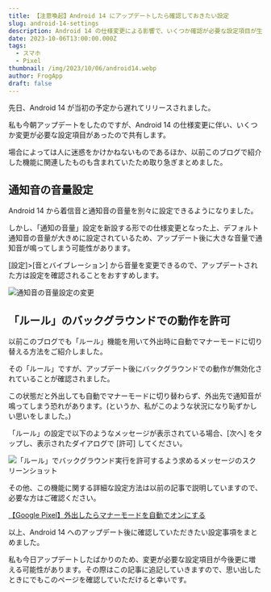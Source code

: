 ```yaml
---
title: 【注意喚起】Android 14 にアップデートしたら確認しておきたい設定
slug: android-14-settings
description: Android 14 の仕様変更による影響で、いくつか確認が必要な設定項目が生じました。
date: 2023-10-06T13:00:00.000Z
tags:
  - スマホ
  - Pixel
thumbnail: /img/2023/10/06/android14.webp
author: FrogApp
draft: false
---
```


先日、Android 14 が当初の予定から遅れてリリースされました。

私も今朝アップデートをしたのですが、Android 14 の仕様変更に伴い、いくつか変更が必要な設定項目があったので共有します。

場合によっては人に迷惑をかけかねないものであるほか、以前このブログで紹介した機能に関連したものも含まれていたため取り急ぎまとめました。

## 通知音の音量設定

Android 14 から着信音と通知音の音量を別々に設定できるようになりました。

しかし、「通知の音量」設定を新設する形での仕様変更となった上、デフォルト通知音の音量が大きめに設定されているため、アップデート後に大きな音量で通知音が鳴ってしまう可能性があります。

\[設定]>\[音とバイブレーション] から音量を変更できるので、アップデートされた方は設定を確認されることをおすすめします。

![通知音の音量設定の変更](/img/2023/10/06/sound.webp)

## 「ルール」のバックグラウンドでの動作を許可

以前このブログでも「ルール」機能を用いて外出時に自動でマナーモードに切り替える方法をご紹介しました。

その「ルール」ですが、アップデート後にバックグラウンドでの動作が無効化されていることが確認されました。

この状態だと外出しても自動でマナーモードに切り替わらず、外出先で通知音が鳴ってしまう恐れがあります。(というか、私がこのような状況になり恥ずかしい思いをしました。)

「ルール」の設定で以下のようなメッセージが表示されている場合、\[次へ] をタップし、表示されたダイアログで \[許可] してください。

![「ルール」でバックグラウンド実行を許可するよう求めるメッセージのスクリーンショット](/img/2023/10/06/rule.webp)

その他、この機能に関する詳細な設定方法は以前の記事で説明していますので、必要な方はご確認ください。

[【Google Pixel】外出したらマナーモードを自動でオンにする](https://frogapp.net/blog/2023-01/pixel-rule/#%E8%A8%AD%E5%AE%9A%E6%96%B9%E6%B3%95)

以上、Android 14 へのアップデート後に確認していただきたい設定事項をまとめました。

私も今日アップデートしたばかりのため、変更が必要な設定項目が今後更に増える可能性があります。その際はこの記事に追記していきますので、思い出したときにでもこのページを確認していただけると幸いです。
